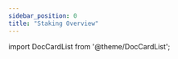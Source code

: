 ```yaml
---
sidebar_position: 0
title: "Staking Overview"
---
```

import DocCardList from '@theme/DocCardList';


<DocCardList />